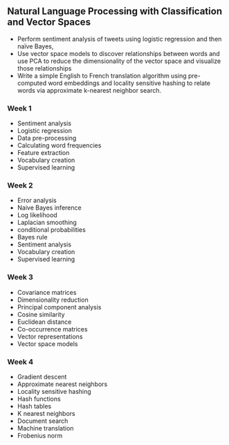 ## Natural Language Processing with Classification and Vector Spaces
- Perform sentiment analysis of tweets using logistic regression and then naïve Bayes, 
- Use vector space models to discover relationships between words and use PCA to reduce the dimensionality of the vector space and visualize those relationships 
- Write a simple English to French translation algorithm using pre-computed word embeddings and locality sensitive hashing to relate words via approximate k-nearest neighbor search.

### Week 1
- Sentiment analysis
- Logistic regression
- Data pre-processing
- Calculating word frequencies
- Feature extraction
- Vocabulary creation
- Supervised learning

### Week 2
- Error analysis
- Naive Bayes inference
- Log likelihood
- Laplacian smoothing
- conditional probabilities
- Bayes rule
- Sentiment analysis
- Vocabulary creation
- Supervised learning

### Week 3
- Covariance matrices
- Dimensionality reduction
- Principal component analysis
- Cosine similarity
- Euclidean distance
- Co-occurrence matrices
- Vector representations
- Vector space models

### Week 4
- Gradient descent
- Approximate nearest neighbors
- Locality sensitive hashing
- Hash functions
- Hash tables
- K nearest neighbors
- Document search
- Machine translation
- Frobenius norm